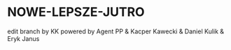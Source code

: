 # NOWE-LEPSZE-JUTRO
edit branch by KK
powered by Agent PP & Kacper Kawecki & Daniel Kulik & Eryk Janus
